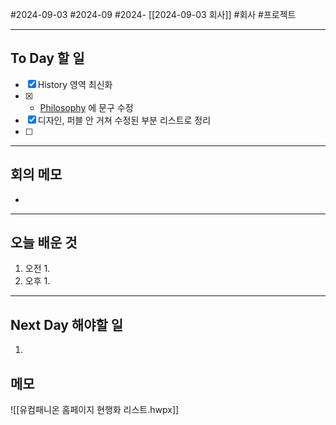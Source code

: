 #2024-09-03 #2024-09 #2024- [[2024-09-03 회사]]
#회사 #프로젝트

---
## To Day 할 일
- [x] History 영역 최신화
- [x] - [Philosophy](https://ucomp.co.kr/about#philosophy) 에 문구 수정
- [x] 디자인, 퍼블 안 거쳐 수정된 부분 리스트로 정리
- [ ] 
---
## 회의 메모
- 
---
## 오늘 배운 것
1. 오전
    1. 
2. 오후
    1. 
---
## Next Day 해야할 일
1. 


## 메모
![[유컴패니온 홈페이지 현행화 리스트.hwpx]]